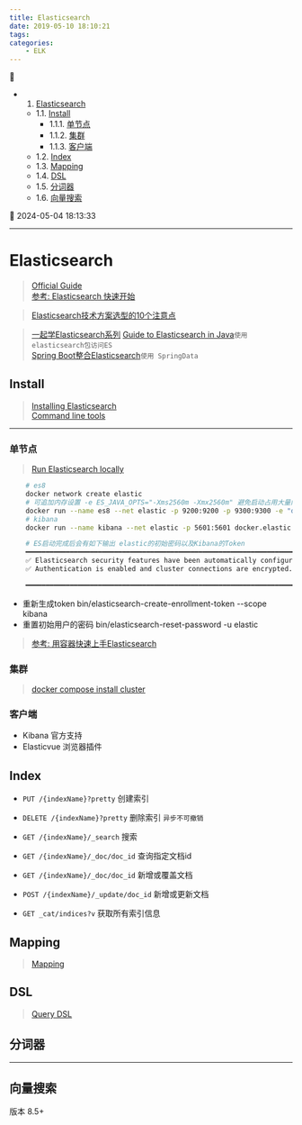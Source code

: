 ```yaml
---
title: Elasticsearch
date: 2019-05-10 18:10:21
tags: 
categories: 
    - ELK
---
```


💠

- 1. [Elasticsearch](#elasticsearch)
    - 1.1. [Install](#install)
        - 1.1.1. [单节点](#单节点)
        - 1.1.2. [集群](#集群)
        - 1.1.3. [客户端](#客户端)
    - 1.2. [Index](#index)
    - 1.3. [Mapping](#mapping)
    - 1.4. [DSL](#dsl)
    - 1.5. [分词器](#分词器)
    - 1.6. [向量搜索](#向量搜索)

💠 2024-05-04 18:13:33
****************************************
# Elasticsearch
> [Official Guide](https://www.elastic.co/guide/en/elasticsearch/reference/current/getting-started.html)  
> [参考: Elasticsearch 快速开始](https://www.cnblogs.com/cjsblog/p/9439331.html)  


> [Elasticsearch技术方案选型的10个注意点](https://time.geekbang.org/column/article/108196?utm_campaign=geektime_search&utm_content=geektime_search&utm_medium=geektime_search&utm_source=geektime_search&utm_term=geektime_search)

> [一起学Elasticsearch系列](https://github.com/BookaiCode/JavaRecord?tab=readme-ov-file#lock-elasticsearch)
> [Guide to Elasticsearch in Java](https://www.baeldung.com/elasticsearch-java)`使用elasticsearch包访问ES`  
> [Spring Boot整合Elasticsearch](https://github.com/cloudgyb/es-spring-boot)`使用 SpringData`  

## Install
> [Installing Elasticsearch](https://www.elastic.co/guide/en/elasticsearch/reference/current/install-elasticsearch.html)  
> [Command line tools](https://www.elastic.co/guide/en/elasticsearch/reference/current/commands.html)  

************************
### 单节点
> [Run Elasticsearch locally](https://www.elastic.co/guide/en/elasticsearch/reference/current/run-elasticsearch-locally.html)

```sh
    # es8
    docker network create elastic
    # 可追加内存设置 -e ES_JAVA_OPTS="-Xms2560m -Xmx2560m" 避免启动占用大量内存 32G内存占用了17G 用visualvm查看实际内存占用才700M
    docker run --name es8 --net elastic -p 9200:9200 -p 9300:9300 -e "discovery.type=single-node" -t docker.elastic.co/elasticsearch/elasticsearch:8.13.2
    # kibana
    docker run --name kibana --net elastic -p 5601:5601 docker.elastic.co/kibana/kibana:8.13.2

    # ES启动完成后会有如下输出 elastic的初始密码以及Kibana的Token
    ━━━━━━━━━━━━━━━━━━━━━━━━━━━━━━━━━━━━━━━━━━━━━━━━━━━━━━━━━━━━━━━━━━━━━━━━━━━━━━━━━━━━━━━━━━━━━━━━━━━━━━━━━━━━━━━━━━━━━━━━━━━━━━━━━━━━━━━━━                                                                            
    ✅ Elasticsearch security features have been automatically configured!                                                                                                                                               
    ✅ Authentication is enabled and cluster connections are encrypted.    

    ━━━━━━━━━━━━━━━━━━━━━━━━━━━━━━━━━━━━━━━━━━━━━━━━━━━━━━━━━━━━━━━━━━━━━━━━━━━━━━━━━━━━━━━━━━━━━━━━━━━━━━━━━━━━━━━━━━━━━━━━━━━━━━━━━━━━━━━━━
```
- 重新生成token bin/elasticsearch-create-enrollment-token --scope kibana
- 重置初始用户的密码 bin/elasticsearch-reset-password -u elastic

> [参考: 用容器快速上手Elasticsearch](http://qinghua.github.io/elastic-search/)

### 集群
> [docker compose install cluster](https://www.elastic.co/guide/en/elasticsearch/reference/current/docker.html#docker-compose-file)

### 客户端
- Kibana 官方支持
- Elasticvue 浏览器插件

## Index 
- `PUT /{indexName}?pretty` 创建索引
- `DELETE /{indexName}?pretty` 删除索引 `异步不可撤销`

- `GET /{indexName}/_search` 搜索
- `GET /{indexName}/_doc/doc_id` 查询指定文档id
- `GET /{indexName}/_doc/doc_id` 新增或覆盖文档
- `POST /{indexName}/_update/doc_id` 新增或更新文档

- `GET _cat/indices?v` 获取所有索引信息

## Mapping
> [Mapping](https://www.elastic.co/guide/en/elasticsearch/reference/current/mapping.html)

## DSL
> [Query DSL](https://www.elastic.co/guide/en/elasticsearch/reference/current/query-dsl.html)


## 分词器

************************

## 向量搜索
版本 8.5+




